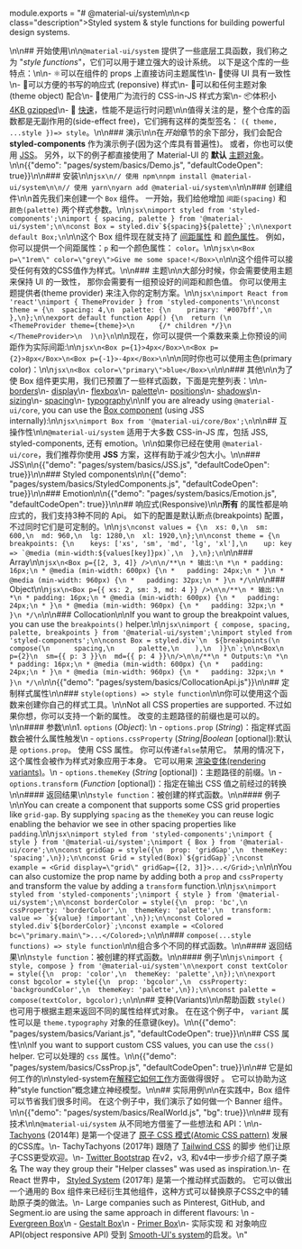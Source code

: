 module.exports = "# @material-ui/system\n\n<p class=\"description\">Styled system & style functions for building powerful design systems.</p>\n\n## 开始使用\n\n`@material-ui/system` 提供了一些底层工具函数，我们称之为 \"*style functions*\"，它们可以用于建立强大的设计系统。 以下是这个库的一些特点：\n\n- ⚛️可以在组件的 props 上直接访问主题属性\n- 🦋使得 UI 具有一致性\n- 🌈可以方便的书写的响应式 (reponsive) 样式\n- 🦎可以和任何主题对象 (theme object) 配合\n- 💅使用广为流行的 CSS-in-JS 样式方案\n- 📦体积小 [4KB gzipped](https://bundlephobia.com/result?p=@material-ui/system)\n- 🚀 [快速](https://github.com/Foso/material-ui/blob/master/packages/material-ui-benchmark/README.md#material-uisystem)，性能不是运行时问题\n\n值得关注的是，整个仓库的函数都是无副作用的(side-effect free)，它们拥有这样的类型签名： `({ theme, ...style })=> style`。\n\n### 演示\n\n在*开始*章节的余下部分，我们会配合**styled-components** 作为演示例子(因为这个库具有普遍性)。 或者，你也可以使用 [JSS](#interoperability)。 另外，以下的例子都直接使用了 Material-UI 的 **默认** [主题对象](/customization/default-theme/)。\n\n{{\"demo\": \"pages/system/basics/Demo.js\", \"defaultCodeOpen\": true}}\n\n### 安装\n\n```jsx\n// 使用 npm\nnpm install @material-ui/system\n\n// 使用 yarn\nyarn add @material-ui/system\n```\n\n### 创建组件\n\n首先我们来创建一个 `Box` 组件。 一开始，我们给他增加 `间距(spacing)` 和 `颜色(palette)` 两个样式参数。\n\n```jsx\nimport styled from 'styled-components';\nimport { spacing, palette } from '@material-ui/system';\n\nconst Box = styled.div`${spacing}${palette}`;\n\nexport default Box;\n```\n\n这个 Box 组件现在就支持了 [间距属性](/system/spacing/#api) 和 [颜色属性](/system/palette/#api)。 例如，你可以提供一个间距属性：`p` 和一个颜色属性： `color`。\n\n```jsx\n<Box p=\"1rem\" color=\"grey\">Give me some space!</Box>\n```\n\n这个组件可以接受任何有效的CSS值作为样式。\n\n### 主题\n\n大部分时候，你会需要使用主题来保持 UI 的一致性， 那你会需要有一组预设好的间距和颜色值。 你可以使用主题提供者(theme provider) 来注入你的定制方案。\n\n```jsx\nimport React from 'react'\nimport { ThemeProvider } from 'styled-components'\n\nconst theme = {\n  spacing: 4,\n  palette: {\n    primary: '#007bff',\n  },\n};\n\nexport default function App() {\n  return (\n    <ThemeProvider theme={theme}>\n      {/* children */}\n    </ThemeProvider>\n  )\n}\n```\n\n现在，你可以提供一个乘数来乘上你预设的间距作为实际间距:\n\n```jsx\n<Box p={1}>4px</Box>\n<Box p={2}>8px</Box>\n<Box p={-1}>-4px</Box>\n```\n\n同时你也可以使用主色(primary color)：\n\n```jsx\n<Box color=\"primary\">blue</Box>\n```\n\n### 其他\n\n为了使 Box 组件更实用，我们已预置了一些样式函数，下面是完整列表：\n\n- [borders](/system/borders/#api)\n- [display](/system/display/#api)\n- [flexbox](/system/flexbox/#api)\n- [palette](/system/palette/#api)\n- [positions](/system/positions/#api)\n- [shadows](/system/shadows/#api)\n- [sizing](/system/sizing/#api)\n- [spacing](/system/spacing/#api)\n- [typography](/system/typography/#api)\n\nIf you are already using `@material-ui/core`, you can use the [Box component](/components/box/) (using JSS internally):\n\n```jsx\nimport Box from '@material-ui/core/Box';\n```\n\n## 互操作性\n\n`@material-ui/system` 适用于大多数 CSS-in-JS 库，包括 JSS, styled-components, 还有 emotion。\n\n如果你已经在使用 `@material-ui/core`，我们推荐你使用 **JSS** 方案，这样有助于减少包大小。\n\n### JSS\n\n{{\"demo\": \"pages/system/basics/JSS.js\", \"defaultCodeOpen\": true}}\n\n### Styled components\n\n{{\"demo\": \"pages/system/basics/StyledComponents.js\", \"defaultCodeOpen\": true}}\n\n### Emotion\n\n{{\"demo\": \"pages/system/basics/Emotion.js\", \"defaultCodeOpen\": true}}\n\n## 响应式(Responsive)\n\n**所有** 的属性都是响应式的，我们支持3种不同的 Api。 如下的配置是默认断点(breakpoints) 配置，不过同时它们是可定制的。\n\n```js\nconst values = {\n  xs: 0,\n  sm: 600,\n  md: 960,\n  lg: 1280,\n  xl: 1920,\n};\n\nconst theme = {\n  breakpoints: {\n    keys: ['xs', 'sm', 'md', 'lg', 'xl'],\n    up: key => `@media (min-width:${values[key]}px)`,\n  },\n};\n```\n\n### Array\n\n```jsx\n<Box p={[2, 3, 4]} />\n\n/**\n * 输出:\n *\n * padding: 16px;\n * @media (min-width: 600px) {\n *   padding: 24px;\n * }\n * @media (min-width: 960px) {\n *   padding: 32px;\n * }\n */\n```\n\n### Object\n\n```jsx\n<Box p={{ xs: 2, sm: 3, md: 4 }} />\n\n/**\n * 输出:\n *\n * padding: 16px;\n * @media (min-width: 600px) {\n *   padding: 24px;\n * }\n * @media (min-width: 960px) {\n *   padding: 32px;\n * }\n */\n```\n\n### Collocation\n\nIf you want to group the breakpoint values, you can use the `breakpoints()` helper.\n\n```jsx\nimport { compose, spacing, palette, breakpoints } from '@material-ui/system';\nimport styled from 'styled-components';\n\nconst Box = styled.div`\n  ${breakpoints(\n    compose(\n      spacing,\n      palette,\n    ),\n  )}\n`;\n\n<Box\n  p={2}\n  sm={{ p: 3 }}\n  md={{ p: 4 }}\n/>\n\n/**\n * Outputs:\n *\n * padding: 16px;\n * @media (min-width: 600px) {\n *   padding: 24px;\n * }\n * @media (min-width: 960px) {\n *   padding: 32px;\n * }\n */\n```\n\n{{\"demo\": \"pages/system/basics/CollocationApi.js\"}}\n\n## 定制样式属性\n\n### `style(options) => style function`\n\n你可以使用这个函数来创建你自己的样式工具。\n\nNot all CSS properties are supported. 不过如果你想，你可以支持一个新的属性。 改变的主题路径的前缀也是可以的。\n\n#### 参数\n\n1. `options` (*Object*): \n  - `options.prop` (*String*)：指定样式函数会被什么属性触发\n  - `options.cssProperty` (*String|Boolean* [optional]):默认是 `options.prop`。 使用 CSS 属性。 你可以传递`false`禁用它。 禁用的情况下，这个属性会被作为样式对象应用于本身。 它可以用来 [渲染变体(rendering variants)](#variants)。\n  - `options.themeKey` (*String* [optional])：主题路径的前缀。\n  - `options.transform` (*Function* [optional])：指定在输出 CSS 值之前经过的转换\n\n#### 返回结果\n\n`style function`：被创建的样式函数。\n\n#### 例子\n\nYou can create a component that supports some CSS grid properties like `grid-gap`. By supplying `spacing` as the `themeKey` you can reuse logic enabling the behavior we see in other spacing properties like `padding`.\n\n```jsx\nimport styled from 'styled-components';\nimport { style } from '@material-ui/system';\nimport { Box } from '@material-ui/core';\n\nconst gridGap = style({\n  prop: 'gridGap',\n  themeKey: 'spacing',\n});\n\nconst Grid = styled(Box)`${gridGap}`;\nconst example = <Grid display=\"grid\" gridGap={[2, 3]}>...</Grid>;\n```\n\nYou can also customize the prop name by adding both a `prop` and `cssProperty` and transform the value by adding a `transform` function.\n\n```jsx\nimport styled from 'styled-components';\nimport { style } from '@material-ui/system';\n\nconst borderColor = style({\n  prop: 'bc',\n  cssProperty: 'borderColor',\n  themeKey: 'palette',\n  transform: value => `${value} !important`,\n});\n\nconst Colored = styled.div`${borderColor}`;\nconst example = <Colored bc=\"primary.main\">...</Colored>;\n```\n\n### `compose(...style functions) => style function`\n\n组合多个不同的样式函数。\n\n#### 返回结果\n\n`style function`：被创建的样式函数。\n\n#### 例子\n\n```js\nimport { style, compose } from '@material-ui/system'\n\nexport const textColor = style({\n  prop: 'color',\n  themeKey: 'palette',\n});\n\nexport const bgcolor = style({\n  prop: 'bgcolor',\n  cssProperty: 'backgroundColor',\n  themeKey: 'palette',\n});\n\nconst palette = compose(textColor, bgcolor);\n```\n\n## 变种(Variants)\n\n帮助函数 `style()` 也可用于根据主题来返回不同的属性给样式对象。 在在这个例子中， `variant` 属性可以是 `theme.typography` 对象的任意键(key)。\n\n{{\"demo\": \"pages/system/basics/Variant.js\", \"defaultCodeOpen\": true}}\n\n## CSS 属性\n\nIf you want to support custom CSS values, you can use the `css()` helper. 它可以处理的 `css` 属性。\n\n{{\"demo\": \"pages/system/basics/CssProp.js\", \"defaultCodeOpen\": true}}\n\n## 它是如何工作的\n\nstyled-system在[解释它如何工作](https://github.com/jxnblk/styled-system/blob/master/docs/how-it-works.md#how-it-works)方面做得很好 。 它可以协助为这种“style function”概念建立神经模型。\n\n## 实际用例\n\n在实践中，Box 组件可以节省我们很多时间。 在这个例子中，我们演示了如何做一个 Banner 组件。\n\n{{\"demo\": \"pages/system/basics/RealWorld.js\", \"bg\": true}}\n\n## 现有技术\n\n`@material-ui/system` 从不同地方借鉴了一些想法和 API：\n\n- [Tachyons](https://tachyons.io/) (2014年) 是第一个促进了 [原子 CSS 模式(Atomic CSS pattern)](https://css-tricks.com/lets-define-exactly-atomic-css/) 发展的CSS库。\n- TachyTachyons (2017年) 跟随了 [Tailwind CSS](https://tailwindcss.com/) 的脚步 他们让原子CSS更受欢迎。\n- [Twitter Bootstrap](https://getbootstrap.com/docs/4.1/utilities/borders/) 在v2，v3, 和v4中一步步介绍了原子类名 The way they group their \"Helper classes\" was used as inspiration.\n- 在 React 世界中， [Styled System](https://github.com/jxnblk/styled-system) (2017年) 是第一个推动样式函数的。 它可以做出一个通用的 Box 组件来已经衍生其他组件，这种方式可以替换原子CSS之中的辅助原子类的做法。\n- Large companies such as Pinterest, GitHub, and Segment.io are using the same approach in different flavours: \n  - [Evergreen Box](https://evergreen.segment.com/components/layout-primitives/)\n  - [Gestalt Box](https://pinterest.github.io/gestalt/#/Box)\n  - [Primer Box](https://primer.style/components/docs/Box)\n- 实际实现 和 对象响应API(object responsive API) 受到 [Smooth-UI's system](https://smooth-ui.smooth-code.com/docs-basics-system)的启发。\n"